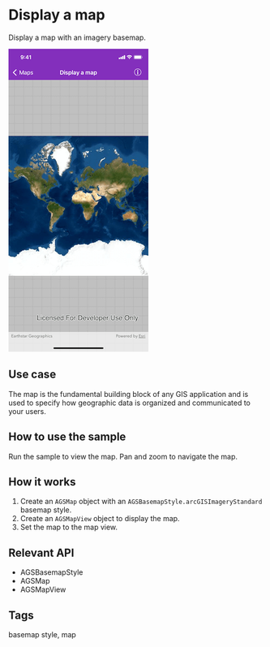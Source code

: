 # Display a map

Display a map with an imagery basemap.

![Image of display map](display-map.png)

## Use case

The map is the fundamental building block of any GIS application and is used to specify how geographic data is organized and communicated to your users.

## How to use the sample

Run the sample to view the map. Pan and zoom to navigate the map.

## How it works

1. Create an `AGSMap` object with an `AGSBasemapStyle.arcGISImageryStandard` basemap style.
2. Create an `AGSMapView` object to display the map.
3. Set the map to the map view.

## Relevant API

* AGSBasemapStyle
* AGSMap
* AGSMapView

## Tags

basemap style, map
